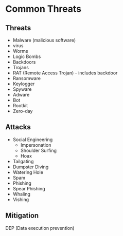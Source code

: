 # Common Threats

## Threats

- Malware (malicious software)
- virus
- Worms
- Logic Bombs
- Backdoors
- Trojans
- RAT (Remote Access Trojan) - includes backdoor
- Ransomware
- Keylogger
- Spyware
- Adware
- Bot
- Rootkit
- Zero-day

## Attacks

- Social Engineering
	- Impersonation
	- Shoulder Surfing
	- Hoax
- Tailgating
- Dumpster Diving
- Watering Hole
- Spam
- Phishing
- Spear Phishing
- Whaling
- Vishing


## Mitigation

DEP (Data execution prevention) 
